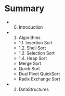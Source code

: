 # Summary

* 0. Introduction
* 1. Algorithms
   * 1.1. Insertion Sort
   * 1.2. Shell Sort
   * 1.3. Selection Sort
   * 1.4. Heap Sort
   * Merge Sort
   * Quick Sort
   * Dual Pivot QuickSort
   * Radix Exchange Sort
* 2. DataStructures

